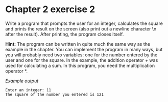 # Chapter 2 exercise 2

Write a program that prompts the user for an integer, calculates the square and prints the result on the screen (also print out a newline character \n after the result). After printing, the program closes itself.

**Hint:**
The program can be written in quite much the same way as the example in the chapter. You can implement the program in many ways, but you will probably need two variables: one for the number entered by the user and one for the square. In the example, the addition operator + was used for calculating a sum. In this program, you need the multiplication operator *.

_Example output_

```
Enter an integer: 11
The square of the number you entered is 121
```
